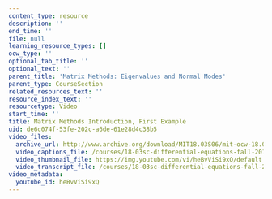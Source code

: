 ```yaml
---
content_type: resource
description: ''
end_time: ''
file: null
learning_resource_types: []
ocw_type: ''
optional_tab_title: ''
optional_text: ''
parent_title: 'Matrix Methods: Eigenvalues and Normal Modes'
parent_type: CourseSection
related_resources_text: ''
resource_index_text: ''
resourcetype: Video
start_time: ''
title: Matrix Methods Introduction, First Example
uid: de6c074f-53fe-202c-a6de-61e28d4c38b5
video_files:
  archive_url: http://www.archive.org/download/MIT18.03S06/mit-ocw-18.03-lec25-16apr2003-220k_512kb.mp4
  video_captions_file: /courses/18-03sc-differential-equations-fall-2011/700c8b24724d55b68e3c991854d60ee8_heBvViSi9xQ.vtt
  video_thumbnail_file: https://img.youtube.com/vi/heBvViSi9xQ/default.jpg
  video_transcript_file: /courses/18-03sc-differential-equations-fall-2011/0d1b01f96012ac9063d8f9614c2f812f_heBvViSi9xQ.pdf
video_metadata:
  youtube_id: heBvViSi9xQ
---
```

